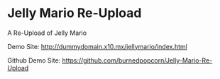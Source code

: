 # Jelly Mario Re-Upload
A Re-Upload of Jelly Mario

Demo Site: http://dummydomain.x10.mx/jellymario/index.html

Github Demo Site: https://github.com/burnedpopcorn/Jelly-Mario-Re-Upload
